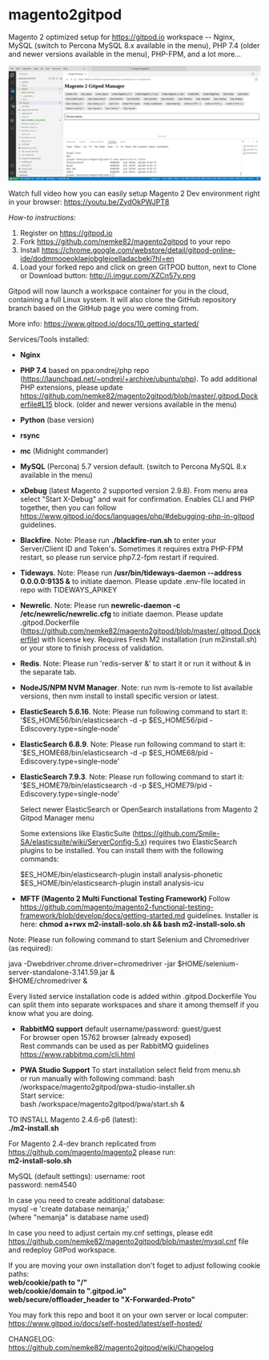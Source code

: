 # magento2gitpod
Magento 2 optimized setup for https://gitpod.io workspace -- Nginx, MySQL (switch to Percona MySQL 8.x available in the menu), PHP 7.4 (older and newer versions available in the menu), PHP-FPM, and a lot more...

![](magento2gitpod.png)

Watch full video how you can easily setup Magento 2 Dev environment right in your browser:
https://youtu.be/ZydOkPWJPT8

*How-to instructions:*
1) Register on https://gitpod.io 
2) Fork https://github.com/nemke82/magento2gitpod to your repo
3) Install https://chrome.google.com/webstore/detail/gitpod-online-ide/dodmmooeoklaejobgleioelladacbeki?hl=en
4) Load your forked repo and click on green GITPOD button, next to Clone or Download button:
http://i.imgur.com/XZCn57y.png

Gitpod will now launch a workspace container for you in the cloud, containing a full Linux system. It will also clone the GitHub repository branch based on the GitHub page you were coming from.

More info: https://www.gitpod.io/docs/10_getting_started/

Services/Tools installed:
- **Nginx**
- **PHP 7.4** based on ppa:ondrej/php repo (https://launchpad.net/~ondrej/+archive/ubuntu/php). To add additional PHP extensions, please update https://github.com/nemke82/magento2gitpod/blob/master/.gitpod.Dockerfile#L15 block. (older and newer versions available in the menu)
- **Python** (base version)
- **rsync**
- **mc** (Midnight commander)
- **MySQL** (Percona) 5.7 version default. (switch to Percona MySQL 8.x available in the menu)
- **xDebug** (latest Magento 2 supported version 2.9.8). From menu area select "Start X-Debug" and wait for confirmation. Enables CLI and PHP together, then you can follow https://www.gitpod.io/docs/languages/php/#debugging-php-in-gitpod guidelines.
- **Blackfire**. Note: Please run **./blackfire-run.sh** to enter your Server/Client ID and Token's. Sometimes it requires extra PHP-FPM restart, so please run service php7.2-fpm restart if required.
- **Tideways**. Note: Please run **/usr/bin/tideways-daemon --address 0.0.0.0:9135 &** to initiate daemon. Please update .env-file located in repo with TIDEWAYS_APIKEY
- **Newrelic**. Note: Please run **newrelic-daemon -c /etc/newrelic/newrelic.cfg** to initiate daemon. Please update .gitpod.Dockerfile (https://github.com/nemke82/magento2gitpod/blob/master/.gitpod.Dockerfile) with license key. Requires Fresh M2 installation (run m2install.sh) or your store to finish process of validation. <BR>
- **Redis**. Note: Please run 'redis-server &' to start it or run it without & in the separate tab.
- **NodeJS/NPM NVM Manager**. Note: run nvm ls-remote to list available versions, then nvm install to install specific version or latest. 
- **ElasticSearch 5.6.16**. Note: Please run following command to start it: <BR>
  '$ES_HOME56/bin/elasticsearch -d -p $ES_HOME56/pid -Ediscovery.type=single-node' <BR>
- **ElasticSearch 6.8.9**. Note: Please run following command to start it: <BR>
  '$ES_HOME68/bin/elasticsearch -d -p $ES_HOME68/pid -Ediscovery.type=single-node' <BR>
- **ElasticSearch 7.9.3**. Note: Please run following command to start it: <BR>
  '$ES_HOME79/bin/elasticsearch -d -p $ES_HOME79/pid -Ediscovery.type=single-node' <BR>

  Select newer ElasticSearch or OpenSearch installations from Magento 2 Gitpod Manager menu <BR>
  
  Some extensions like ElasticSuite (https://github.com/Smile-SA/elasticsuite/wiki/ServerConfig-5.x) requires two ElasticSearch plugins to be installed. You can install them with the following commands:<BR>
  
  $ES_HOME/bin/elasticsearch-plugin install analysis-phonetic <BR>
  $ES_HOME/bin/elasticsearch-plugin install analysis-icu <BR>
  
- **MFTF (Magento 2 Multi Functional Testing Framework)** 
Follow https://github.com/magento/magento2-functional-testing-framework/blob/develop/docs/getting-started.md guidelines.
Installer is here: **chmod a+rwx m2-install-solo.sh && bash m2-install-solo.sh**

Note: Please run following command to start Selenium and Chromedriver (as required):

java -Dwebdriver.chrome.driver=chromedriver -jar $HOME/selenium-server-standalone-3.141.59.jar & <BR>
$HOME/chromedriver & <BR>

Every listed service installation code is added within .gitpod.Dockerfile
You can split them into separate workspaces and share it among themself if you know what you are doing.

- **RabbitMQ support**
default username/password: guest/guest <BR>
For browser open 15762 browser (already exposed) <BR>
Rest commands can be used as per RabbitMQ guidelines https://www.rabbitmq.com/cli.html
  
- **PWA Studio Support**
To start installation select field from menu.sh <BR>
or run manually with following command: bash /workspace/magento2gitpod/pwa-studio-installer.sh <BR>
Start service: <BR>
bash /workspace/magento2gitpod/pwa/start.sh &

TO INSTALL Magento 2.4.6-p6 (latest): <BR>
**./m2-install.sh**

For Magento 2.4-dev branch replicated from https://github.com/magento/magento2 please run: <BR>
**m2-install-solo.sh**

MySQL (default settings):
username: root <BR>
password: nem4540 <BR>

In case you need to create additional database: <BR>
mysql -e 'create database nemanja;' <BR>
(where "nemanja" is database name used) <BR>

In case you need to adjust certain my.cnf settings, please edit https://github.com/nemke82/magento2gitpod/blob/master/mysql.cnf file and redeploy GitPod workspace.

If you are moving your own installation don't foget to adjust following cookie paths: <BR>
**web/cookie/path to "/"** <BR>
**web/cookie/domain to ".gitpod.io"** <BR>
**web/secure/offloader_header to "X-Forwarded-Proto"** <BR>
  
You may fork this repo and boot it on your own server or local computer:
https://www.gitpod.io/docs/self-hosted/latest/self-hosted/

CHANGELOG:
https://github.com/nemke82/magento2gitpod/wiki/Changelog